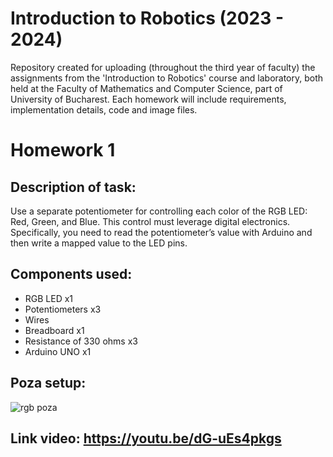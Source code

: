 # Introduction to Robotics (2023 - 2024)
Repository created for uploading (throughout the third year of faculty) the assignments from the 'Introduction to Robotics' course and laboratory, both held at the Faculty of Mathematics and Computer Science, part of University of Bucharest. Each homework will include requirements, implementation details, code and image files.

# Homework 1

## Description of task:
  Use a separate potentiometer for controlling each color of the RGB LED: Red, Green, and Blue. This control must leverage digital electronics. Specifically, you need to read the potentiometer’s value with Arduino and then write a mapped value to the LED pins.

## Components used:
 - RGB LED x1
 - Potentiometers x3
 - Wires 
 - Breadboard x1
 - Resistance of 330 ohms x3
 - Arduino UNO x1


## Poza setup:

![rgb poza](https://github.com/MihaiC0stin/IntroductionToRobotics/assets/103452863/829ecc3a-8802-4d26-aa15-645ba80f48e1)



## Link video: https://youtu.be/dG-uEs4pkgs
